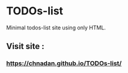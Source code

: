 # TODOs-list
Minimal todos-list site using only HTML.
## Visit site :
### https://chnadan.github.io/TODOs-list/

